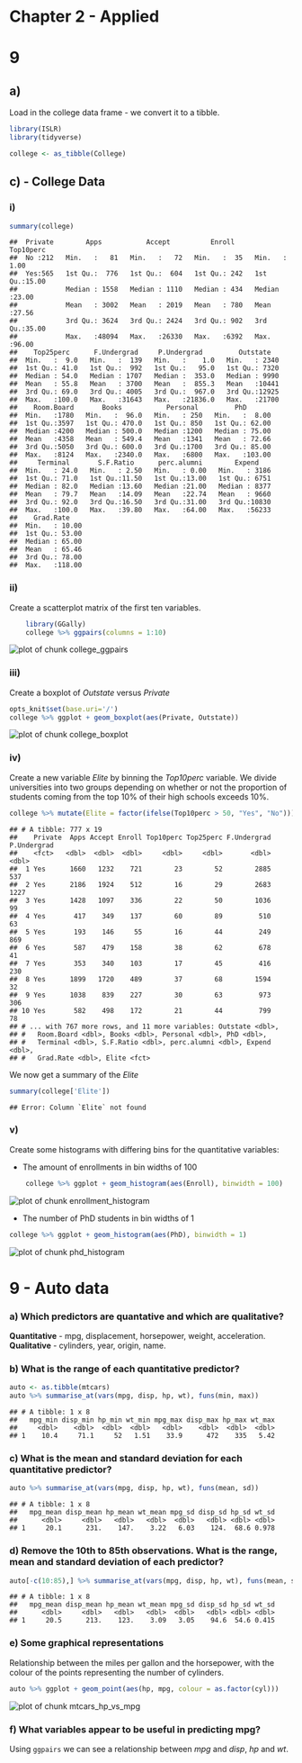 # Chapter 2 - Applied

# 9

## a)

Load in the college data frame - we convert it to a tibble.
    

```r
library(ISLR)
library(tidyverse)

college <- as_tibble(College)
```

## c) - College Data

### i)


```r
summary(college)
```

```
##  Private        Apps           Accept          Enroll       Top10perc    
##  No :212   Min.   :   81   Min.   :   72   Min.   :  35   Min.   : 1.00  
##  Yes:565   1st Qu.:  776   1st Qu.:  604   1st Qu.: 242   1st Qu.:15.00  
##            Median : 1558   Median : 1110   Median : 434   Median :23.00  
##            Mean   : 3002   Mean   : 2019   Mean   : 780   Mean   :27.56  
##            3rd Qu.: 3624   3rd Qu.: 2424   3rd Qu.: 902   3rd Qu.:35.00  
##            Max.   :48094   Max.   :26330   Max.   :6392   Max.   :96.00  
##    Top25perc      F.Undergrad     P.Undergrad         Outstate    
##  Min.   :  9.0   Min.   :  139   Min.   :    1.0   Min.   : 2340  
##  1st Qu.: 41.0   1st Qu.:  992   1st Qu.:   95.0   1st Qu.: 7320  
##  Median : 54.0   Median : 1707   Median :  353.0   Median : 9990  
##  Mean   : 55.8   Mean   : 3700   Mean   :  855.3   Mean   :10441  
##  3rd Qu.: 69.0   3rd Qu.: 4005   3rd Qu.:  967.0   3rd Qu.:12925  
##  Max.   :100.0   Max.   :31643   Max.   :21836.0   Max.   :21700  
##    Room.Board       Books           Personal         PhD        
##  Min.   :1780   Min.   :  96.0   Min.   : 250   Min.   :  8.00  
##  1st Qu.:3597   1st Qu.: 470.0   1st Qu.: 850   1st Qu.: 62.00  
##  Median :4200   Median : 500.0   Median :1200   Median : 75.00  
##  Mean   :4358   Mean   : 549.4   Mean   :1341   Mean   : 72.66  
##  3rd Qu.:5050   3rd Qu.: 600.0   3rd Qu.:1700   3rd Qu.: 85.00  
##  Max.   :8124   Max.   :2340.0   Max.   :6800   Max.   :103.00  
##     Terminal       S.F.Ratio      perc.alumni        Expend     
##  Min.   : 24.0   Min.   : 2.50   Min.   : 0.00   Min.   : 3186  
##  1st Qu.: 71.0   1st Qu.:11.50   1st Qu.:13.00   1st Qu.: 6751  
##  Median : 82.0   Median :13.60   Median :21.00   Median : 8377  
##  Mean   : 79.7   Mean   :14.09   Mean   :22.74   Mean   : 9660  
##  3rd Qu.: 92.0   3rd Qu.:16.50   3rd Qu.:31.00   3rd Qu.:10830  
##  Max.   :100.0   Max.   :39.80   Max.   :64.00   Max.   :56233  
##    Grad.Rate     
##  Min.   : 10.00  
##  1st Qu.: 53.00  
##  Median : 65.00  
##  Mean   : 65.46  
##  3rd Qu.: 78.00  
##  Max.   :118.00
```

### ii)

Create a scatterplot matrix of the first ten variables.	


```r
	library(GGally)
	college %>% ggpairs(columns = 1:10)
```

![plot of chunk college_ggpairs](figure/college_ggpairs-1.png)

### iii)

Create a boxplot of *Outstate* versus *Private*


```r
opts_knit$set(base.uri='/')
college %>% ggplot + geom_boxplot(aes(Private, Outstate))
```

![plot of chunk college_boxplot](figure/college_boxplot-1.png)

### iv)
Create a new variable *Elite* by binning the *Top10perc* variable. We divide universities into two groups depending on whether or not the proportion of students coming from the top 10% of their high schools exceeds 10%.


```r
college %>% mutate(Elite = factor(ifelse(Top10perc > 50, "Yes", "No")))
```

```
## # A tibble: 777 x 19
##    Private  Apps Accept Enroll Top10perc Top25perc F.Undergrad P.Undergrad
##    <fct>   <dbl>  <dbl>  <dbl>     <dbl>     <dbl>       <dbl>       <dbl>
##  1 Yes      1660   1232    721        23        52        2885         537
##  2 Yes      2186   1924    512        16        29        2683        1227
##  3 Yes      1428   1097    336        22        50        1036          99
##  4 Yes       417    349    137        60        89         510          63
##  5 Yes       193    146     55        16        44         249         869
##  6 Yes       587    479    158        38        62         678          41
##  7 Yes       353    340    103        17        45         416         230
##  8 Yes      1899   1720    489        37        68        1594          32
##  9 Yes      1038    839    227        30        63         973         306
## 10 Yes       582    498    172        21        44         799          78
## # ... with 767 more rows, and 11 more variables: Outstate <dbl>,
## #   Room.Board <dbl>, Books <dbl>, Personal <dbl>, PhD <dbl>,
## #   Terminal <dbl>, S.F.Ratio <dbl>, perc.alumni <dbl>, Expend <dbl>,
## #   Grad.Rate <dbl>, Elite <fct>
```
We now get a summary of the *Elite* 	


```r
summary(college['Elite'])
```

```
## Error: Column `Elite` not found
```

### v)

Create some histograms with differing bins for the quantitative variables:

* The amount of enrollments in bin widths of 100


```r
	college %>% ggplot + geom_histogram(aes(Enroll), binwidth = 100)
```

![plot of chunk enrollment_histogram](figure/enrollment_histogram-1.png)

* The number of PhD students in bin widths of 1


```r
college %>% ggplot + geom_histogram(aes(PhD), binwidth = 1)
```

![plot of chunk phd_histogram](figure/phd_histogram-1.png)

# 9 - Auto data

###	a) Which predictors are quantative and which are qualitative?

 **Quantitative** - mpg, displacement, horsepower, weight, acceleration.
 **Qualitative** - cylinders, year, origin, name.

### b) What is the range of each quantitative predictor?


```r
auto <- as.tibble(mtcars)
auto %>% summarise_at(vars(mpg, disp, hp, wt), funs(min, max))
```

```
## # A tibble: 1 x 8
##   mpg_min disp_min hp_min wt_min mpg_max disp_max hp_max wt_max
##     <dbl>    <dbl>  <dbl>  <dbl>   <dbl>    <dbl>  <dbl>  <dbl>
## 1    10.4     71.1     52   1.51    33.9      472    335   5.42
```

### c) What is the mean and standard deviation for each quantitative predictor?


```r
auto %>% summarise_at(vars(mpg, disp, hp, wt), funs(mean, sd))
```

```
## # A tibble: 1 x 8
##   mpg_mean disp_mean hp_mean wt_mean mpg_sd disp_sd hp_sd wt_sd
##      <dbl>     <dbl>   <dbl>   <dbl>  <dbl>   <dbl> <dbl> <dbl>
## 1     20.1      231.    147.    3.22   6.03    124.  68.6 0.978
```

### d) Remove the 10th to 85th observations. What is the range, mean and standard deviation of each predictor?


```r
auto[-c(10:85),] %>% summarise_at(vars(mpg, disp, hp, wt), funs(mean, sd))
```

```
## # A tibble: 1 x 8
##   mpg_mean disp_mean hp_mean wt_mean mpg_sd disp_sd hp_sd wt_sd
##      <dbl>     <dbl>   <dbl>   <dbl>  <dbl>   <dbl> <dbl> <dbl>
## 1     20.5      213.    123.    3.09   3.05    94.6  54.6 0.415
```

### e) Some graphical representations

Relationship between the miles per gallon and the horsepower, with the colour of the points representing the number of cylinders.


```r
auto %>% ggplot + geom_point(aes(hp, mpg, colour = as.factor(cyl)))
```

![plot of chunk mtcars_hp_vs_mpg](figure/mtcars_hp_vs_mpg-1.png)

### f) What variables appear to be useful in predicting mpg?

Using `ggpairs` we can see a relationship between *mpg* and *disp*, *hp* and *wt*.
	


